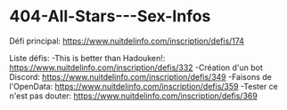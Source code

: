 # 404-All-Stars---Sex-Infos

Défi principal: https://www.nuitdelinfo.com/inscription/defis/174

Liste défis:
    -This is better than Hadouken!: https://www.nuitdelinfo.com/inscription/defis/332
    -Création d'un bot Discord: https://www.nuitdelinfo.com/inscription/defis/349
    -Faisons de l'OpenData: https://www.nuitdelinfo.com/inscription/defis/359
    -Tester ce n'est pas douter: https://www.nuitdelinfo.com/inscription/defis/369
